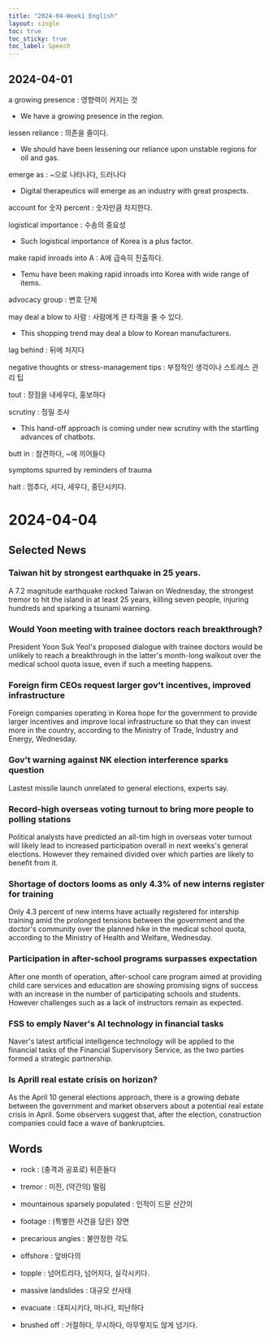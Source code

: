 ```yaml
---
title: "2024-04-Week1 English"
layout: single
toc: true
toc_sticky: true
toc_label: Speech
---
```


## 2024-04-01

a growing presence : 영향력이 커지는 것
- We have a growing presence in the region.

lessen reliance : 의존을 줄이다.
- We should have been lessening our reliance upon unstable regions for oil and gas.


emerge as : ~으로 나타나다, 드러나다
- Digital therapeutics will emerge as an industry with great prospects.

account for 숫자 percent : 숫자만큼 차지한다.

logistical importance : 수송의 중요성
- Such logistical importance of Korea is a plus factor.

make rapid inroads into A : A에 급속히 진출하다.
- Temu have been making rapid inroads into Korea with wide range of items.

advocacy group : 변호 단체


may deal a blow to 사람 : 사람에게 큰 타격을 줄 수 있다.
- This shopping trend may deal a blow to Korean manufacturers.

lag behind : 뒤에 처지다

negative thoughts or stress-management tips : 부정적인 생각이나 스트레스 관리 팁 


tout : 장점을 내세우다, 홍보하다

scrutiny : 정밀 조사
- This hand-off approach is coming under new scrutiny with the startling advances of chatbots.

butt in : 참견하다, ~에 끼어들다

symptoms spurred by reminders of trauma

halt : 멈추다, 서다, 세우다, 중단시키다.


# 2024-04-04

## Selected News

### Taiwan hit by strongest earthquake in 25 years.
A 7.2 magnitude earthquake rocked Taiwan on Wednesday, the strongest tremor to hit the island in at least 25 years, killing seven people, injuring hundreds and sparking a tsunami warning.

### Would Yoon meeting with trainee doctors reach breakthrough?
President Yoon Suk Yeol's proposed dialogue with trainee doctors would be unlikely to reach a breakthrough in the latter's month-long walkout over the medical school quota issue, even if such a meeting happens.

### Foreign firm CEOs request larger gov't incentives, improved infrastructure
Foreign companies operating in Korea hope for the government to provide larger incentives and improve local infrastructure so that they can invest more in the country, according to the Ministry of Trade, Industry and Energy, Wednesday.

### Gov't warning against NK election interference sparks question
Lastest missile launch unrelated to general elections, experts say.

### Record-high overseas voting turnout to bring more people to polling stations
Political analysts have predicted an all-tim high in overseas voter turnout will likely lead to increased participation overall in next weeks's general elections. However they remained divided over which parties are likely to benefit from it.

### Shortage of doctors looms as only 4.3% of new interns register for training
Only 4.3 percent of new interns have actually registered for intership training amid the prolonged tensions between the government and the doctor's community over the planned hike in the medical school quota, according to the Ministry of Health and Welfare, Wednesday.

### Participation in after-school programs surpasses expectation
After one month of operation, after-school care program aimed at providing child care services and education are showing promising signs of success with an increase in the number of participating schools and students. However challenges such as a lack of instructors remain as expected.

### FSS to emply Naver's AI technology in financial tasks
Naver's latest artificial intelligence technology will be applied to the financial tasks of the Financial Supervisory Service, as the two parties formed a strategic partnership.

### Is Aprill real estate crisis on horizon?
As the April 10 general elections approach, there is a growing debate between the government and market observers about a potential real estate crisis in April. Some observers suggest that, after the election, construction companies could face a wave of bankruptcies.


## Words
- rock : (충격과 공포로) 뒤흔들다

- tremor : 미진, (약간의) 떨림

- mountainous sparsely populated : 인적이 드문 산간의

- footage : (특별한 사건을 담은) 장면

- precarious angles : 불안정한 각도

- offshore : 앞바다의

- topple : 넘어트리다, 넘어지다, 실각시키다.

- massive landslides : 대규모 산사태

- evacuate : 대피시키다, 떠나다, 피난하다

- brushed off : 거절하다, 무시하다, 아무렇지도 않게 넘기다.